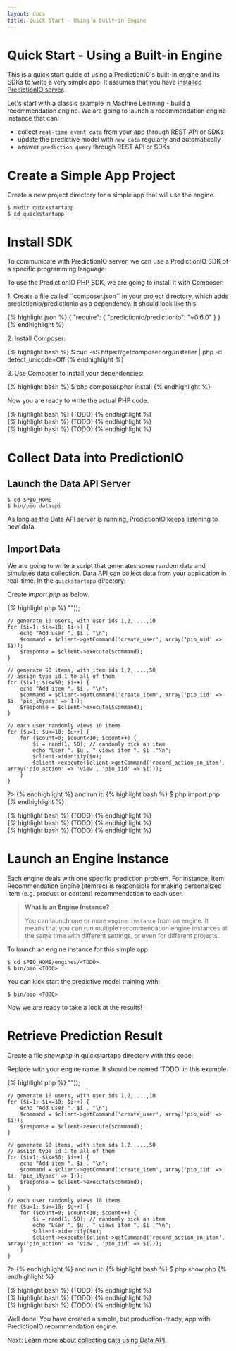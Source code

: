 ```yaml
---
layout: docs
title: Quick Start - Using a Built-in Engine
---
```


# Quick Start - Using a Built-in Engine

This is a quick start guide of using a PredictionIO's built-in engine and its SDKs to write a very simple app. It assumes that you have [installed PredictionIO server](/install/).

Let's start with a classic example in Machine Learning - build a recommendation engine. We are going to launch a recommendation engine instance that can:

* collect `real-time event data` from your app through REST API or SDKs
* update the predictive model with `new data` regularly and automatically
* answer `prediction query` through REST API or SDKs 

# Create a Simple App Project

Create a new project directory for a simple app that will use the engine.

```
$ mkdir quickstartapp
$ cd quickstartapp
```

# Install SDK

To communicate with PredictionIO server, we can use a PredictionIO SDK of a specific programming language:

<div class="codetabs">
<div data-lang="PHP SDK">
<p>To use the PredictionIO PHP SDK, we are going to install it with Composer:</p>
<p>1. Create a file called ``composer.json`` in your project directory, which adds predictionio/predictionio as a dependency. It should look like this:</p>
{% highlight json %}
{
    "require": {
        "predictionio/predictionio": "~0.6.0"
    }
}
{% endhighlight %}

<p>2. Install Composer:</p>
{% highlight bash %}
$ curl -sS https://getcomposer.org/installer | php -d detect_unicode=Off
{% endhighlight %}

<p>3. Use Composer to install your dependencies:</p>
{% highlight bash %}
$ php composer.phar install
{% endhighlight %}

<p>Now you are ready to write the actual PHP code.</p>
</div>
<div data-lang="Python SDK">
{% highlight bash %}
(TODO)
{% endhighlight %}
</div>
<div data-lang="Ruby SDK">
{% highlight bash %}
(TODO)
{% endhighlight %}
</div>
<div data-lang="Java SDK">
{% highlight bash %}
(TODO)
{% endhighlight %}
</div>
</div>


# Collect Data into PredictionIO

## Launch the Data API Server

```
$ cd $PIO_HOME
$ bin/pio dataapi
```
As long as the Data API server is running, PredictionIO keeps listening to new data.

## Import Data

We are going to write a script that generates some random data and simulates data collection. Data API can collect data from your application in real-time.
In the `quickstartapp` directory:

<div class="codetabs">
<div data-lang="PHP SDK">
<p>Create <em>import.php</em> as below.</p>
{% highlight php %}
<?php
    // use composer's autoloader to load PredictionIO PHP SDK
    require_once("vendor/autoload.php");
    use PredictionIO\PredictionIOClient;
    $client = PredictionIOClient::factory(array("appkey" => "<your app key>"));

    // generate 10 users, with user ids 1,2,....,10
    for ($i=1; $i<=10; $i++) {
        echo "Add user ". $i . "\n";
        $command = $client->getCommand('create_user', array('pio_uid' => $i));
        $response = $client->execute($command);
    }

    // generate 50 items, with item ids 1,2,....,50
    // assign type id 1 to all of them
    for ($i=1; $i<=50; $i++) {
        echo "Add item ". $i . "\n";
        $command = $client->getCommand('create_item', array('pio_iid' => $i, 'pio_itypes' => 1));
        $response = $client->execute($command);
    }

    // each user randomly views 10 items
    for ($u=1; $u<=10; $u++) {
        for ($count=0; $count<10; $count++) {
            $i = rand(1, 50); // randomly pick an item
            echo "User ". $u . " views item ". $i ."\n";
            $client->identify($u);
            $client->execute($client->getCommand('record_action_on_item', array('pio_action' => 'view', 'pio_iid' => $i)));
        }
    }
?>
{% endhighlight %}
and run it:
{% highlight bash %}
$ php import.php
{% endhighlight %}
</div>

<div data-lang="Python SDK">
{% highlight bash %}
(TODO)
{% endhighlight %}
</div>

<div data-lang="Ruby SDK">
{% highlight bash %}
(TODO)
{% endhighlight %}
</div>

<div data-lang="Java SDK">
{% highlight bash %}
(TODO)
{% endhighlight %}
</div>
</div>




# Launch an Engine Instance

Each engine deals with one specific prediction problem. For instance, Item Recommendation Engine (itemrec) is responsible for making personalized item (e.g. product or content) recommendation to each user.

> **What is an Engine Instance?**
>
> You can launch one or more `engine instance` from an engine. It means that you can run multiple recommendation engine instances at the same time with different settings, or even for different projects.

To launch an engine instance for this simple app:

```
$ cd $PIO_HOME/engines/<TODO>
$ bin/pio <TODO>
```

You can kick start the predictive model training with:

```
$ bin/pio <TODO>
```

Now we are ready to take a look at the results!

# Retrieve Prediction Result 

<div class="codetabs">
<div data-lang="PHP SDK">
<p>Create a file <em>show.php</em> in quickstartapp directory with this code:</p>
<p>Replace <APP ID> with your engine name. It should be named 'TODO' in this example.</p>
{% highlight php %}
<?php
    // use composer's autoloader to load PredictionIO PHP SDK
    require_once("vendor/autoload.php");
    use PredictionIO\PredictionIOClient;
    $client = PredictionIOClient::factory(array("appkey" => "<your app key>"));

    // generate 10 users, with user ids 1,2,....,10
    for ($i=1; $i<=10; $i++) {
        echo "Add user ". $i . "\n";
        $command = $client->getCommand('create_user', array('pio_uid' => $i));
        $response = $client->execute($command);
    }

    // generate 50 items, with item ids 1,2,....,50
    // assign type id 1 to all of them
    for ($i=1; $i<=50; $i++) {
        echo "Add item ". $i . "\n";
        $command = $client->getCommand('create_item', array('pio_iid' => $i, 'pio_itypes' => 1));
        $response = $client->execute($command);
    }

    // each user randomly views 10 items
    for ($u=1; $u<=10; $u++) {
        for ($count=0; $count<10; $count++) {
            $i = rand(1, 50); // randomly pick an item
            echo "User ". $u . " views item ". $i ."\n";
            $client->identify($u);
            $client->execute($client->getCommand('record_action_on_item', array('pio_action' => 'view', 'pio_iid' => $i)));
        }
    }
?>
{% endhighlight %}
and run it:
{% highlight bash %}
$ php show.php
{% endhighlight %}
</div>

<div data-lang="Python SDK">
{% highlight bash %}
(TODO)
{% endhighlight %}
</div>

<div data-lang="Ruby SDK">
{% highlight bash %}
(TODO)
{% endhighlight %}
</div>

<div data-lang="Java SDK">
{% highlight bash %}
(TODO)
{% endhighlight %}
</div>
</div>

Well done! You have created a simple, but production-ready, app with PredictionIO recommendation engine.

Next: Learn more about [collecting data using Data API](/dataapi.html).


